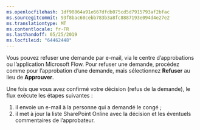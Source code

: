 ```yaml
---
ms.openlocfilehash: 1df90864a91e667dfdb075cd5d7915793af2bfac
ms.sourcegitcommit: 93f8bac60cebb783b3a8fc8887193e094d4e27e2
ms.translationtype: MT
ms.contentlocale: fr-FR
ms.lasthandoff: 05/25/2019
ms.locfileid: "64462448"
---
```

Vous pouvez refuser une demande par e-mail, via le centre d’approbations ou l’application Microsoft Flow. Pour refuser une demande, procédez comme pour l’approbation d’une demande, mais sélectionnez **Refuser** au lieu de **Approuver**.

Une fois que vous avez confirmé votre décision (refus de la demande), le flux exécute les étapes suivantes :

1. il envoie un e-mail à la personne qui a demandé le congé ;
2. il met à jour la liste SharePoint Online avec la décision et les éventuels commentaires de l’approbateur.

